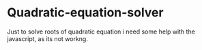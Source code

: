 # Quadratic-equation-solver
Just to solve roots of quadratic equation
i need some help with the javascript, as its not workng.
